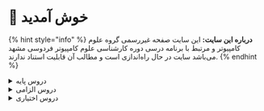 # 👋 خوش آمدید 
{% hint style="info" %}
**درباره این سایت:** این سایت صفحه غیررسمی گروه علوم کامپیوتر و مرتبط با برنامه درسی دوره کارشناسی علوم کامپیوتر فردوسی مشهد می‌باشد
سایت در حال راه‌اندازی است و مطالب آن قابلیت استناد ندارند.
{% endhint %}

<details>

* [ریاضی عمومی 1](https://cs-um.gitbook.io/curr/docs/base/Calculus-I)

* [کارگاه کامپیوتر ۱](docs/base/Computer-Workshop-I.md)

* [تحلیل داده‌ها با نرم‌افزارهای عمومی](https://cs-um.gitbook.io/curr/docs/base/Graphical-and-Exploratory-data-analysis)

<summary>دروس پایه</summary>

* [ریاضی عمومی 1](https://cs-um.gitbook.io/curr/docs/base/Calculus-I)

* [کارگاه کامپیوتر ۱](docs/base/Computer-Workshop-I.md)

* [تحلیل داده‌ها با نرم‌افزارهای عمومی](https://cs-um.gitbook.io/curr/docs/base/Graphical-and-Exploratory-data-analysis)

* [ریاضی عمومی 2](https://cs-um.gitbook.io/curr/docs/base/Calculus-II)

* [احتمال م‍قدماتی](https://cs-um.gitbook.io/curr/docs/base/Elementary-Probability)

* [مبانی اقتصاد](https://cs-um.gitbook.io/curr/docs/base/Basics-of-Economics)

* [مبانی برنامه‌نویسی](https://cs-um.gitbook.io/curr/docs/base/Fundamentals-of-Computer-Programming)

* [معادلات دیفرانسیل](https://cs-um.gitbook.io/curr/docs/base/Differential-Equations)


</details>

<details>

<summary>دروس الزامی</summary>

* [بهینه‌سازی غیرخطی](https://cs-um.gitbook.io/curr/docs/mandatory/Nonlinear-Optimization)

* [مبانی نظریه محاسبه](https://cs-um.gitbook.io/curr/docs/mandatory/Introduction-to-The-theory-of-Computation)

* [داده‌کاوی مقدماتی](https://cs-um.gitbook.io/curr/docs/mandatory/Elementary-Data-Mining)

* [یادگیری آماری مقدماتی](https://cs-um.gitbook.io/curr/docs/mandatory/Elementary-Statistical-Learning)

* [روش‌های آماری](https://cs-um.gitbook.io/curr/docs/mandatory/Statistical-Methods)

* [آمار محاسباتی](https://cs-um.gitbook.io/curr/docs/mandatory/Computational-Statistics)

* [جبر خطی عددی](https://cs-um.gitbook.io/curr/docs/mandatory/Numerical-Linear-Algebra)

* [مبانی آنالیز ریاضی](https://cs-um.gitbook.io/curr/docs/mandatory/Foundation-of-Mathematical-Analysis)

* [مبانی آنالیزعددی](https://cs-um.gitbook.io/curr/docs/mandatory/Foundation-of-Numerical-Analysis)

* [مبانی ماتریس‌ها و جبرخطی](https://cs-um.gitbook.io/curr/docs/mandatory/Foundation-of-Matrix-and-Linear-Algebra)

* [تحلیل آماری داده ها](https://cs-um.gitbook.io/curr/docs/mandatory/Statistical-Data-Analysis)

* [مبانی ترکیبیات](https://cs-um.gitbook.io/curr/docs/mandatory/Foundation-of-Combinatorics)

* [اصول سیستم‌های کامپیوتری](https://cs-um.gitbook.io/curr/docs/mandatory/Principles-of-Computer-Systems)

* [پایگاه داده](https://cs-um.gitbook.io/curr/docs/mandatory/Databases)

* [کارگاه کامپیوتر ۲](https://cs-um.gitbook.io/curr/docs/mandatory/Computer-Workshop-II)

* [مبانی علوم ریاضی](https://cs-um.gitbook.io/curr/docs/mandatory/Foundation-of-Mathematics)

* [طراحی و تحلیل الگوریتم‌ها](https://cs-um.gitbook.io/curr/docs/mandatory/Design-and-Analysis-of-Algorithms)

* [ساختمان داده و الگوریتم‌ها](https://cs-um.gitbook.io/curr/docs/mandatory/Data-Structures-and-Algorithms)

* [پایتون برای علم داده](https://cs-um.gitbook.io/curr/docs/mandatory/Python-For-Data-Science)

* [برنامه‌نویسی پیشرفته](https://cs-um.gitbook.io/curr/docs/mandatory/Advanced-Programming)

* [آمار و احتمال 1](https://cs-um.gitbook.io/curr/docs/mandatory/Probability-and-Statistics-I)

* [مبانی منطق و نظریه مجموعه ها](https://cs-um.gitbook.io/curr/docs/mandatory/Fundamentals-of-Logic)


</details>

<details>

<summary>دروس اختیاری</summary>

* [بهینه‌سازی گسسته](https://cs-um.gitbook.io/curr/docs/elective/Discrete-Optimization)

* [شبیه سازی کامپیوتری](https://cs-um.gitbook.io/curr/docs/elective/Computerized-Simulation)

* [اصول سیستم‌های عامل](https://cs-um.gitbook.io/curr/docs/elective/Principles-of-Operating-Systems)

* [شبکه‌های اجتماعی](https://cs-um.gitbook.io/curr/docs/elective/social-networks)

* [گرافیک کامپیوتری](https://cs-um.gitbook.io/curr/docs/elective/Computer-Graphics)

* [مبانی جبر](https://cs-um.gitbook.io/curr/docs/elective/Foundation-of-Algebra)

* [شبکه‌های کامپیوتری](https://cs-um.gitbook.io/curr/docs/elective/Computer-Networks)

* [برنامه‌نویسی وب](https://cs-um.gitbook.io/curr/docs/elective/Web-Programming)

* [برنامه‌نویسی موبایل](https://cs-um.gitbook.io/curr/docs/elective/Mobile-Programming)

* [مبانی آنالیز فوریه و موجک ها](https://cs-um.gitbook.io/curr/docs/elective/Introduction-to-Fourier-and-Wavelet-Analysis)

* [اصول طراحی نرم افزار](https://cs-um.gitbook.io/curr/docs/elective/<p>Principles-of-Software</p><p>Design</p>)

* [کارآموزی](https://cs-um.gitbook.io/curr/docs/elective/Apprenticeship)

* [کامپایلر](https://cs-um.gitbook.io/curr/docs/elective/Compiler)

* [مباحثی در علوم کامپیوتر](https://cs-um.gitbook.io/curr/docs/elective/Topics-in-Computer-Science)

* [مبانی بیوانفورماتیک](https://cs-um.gitbook.io/curr/docs/elective/Fundamentals-of-Bioinformatic)

* [پروژه کارشناسی](https://cs-um.gitbook.io/curr/docs/elective/Project)

* [نظریه گراف و کاربردها](https://cs-um.gitbook.io/curr/docs/elective/Graph-Theory-and-Applications)

* [آنالیز عددی](https://cs-um.gitbook.io/curr/docs/elective/Numerical-Analysis)

* [آشنایی با تحلیل کلان داده‌ها](https://cs-um.gitbook.io/curr/docs/elective/Introduction-to-Big-Data-Analysis)

* [مباحثی در الگوریتم‌ها](https://cs-um.gitbook.io/curr/docs/elective/Topics-in-Algorithms)

* [فرایند های تصادفی](https://cs-um.gitbook.io/curr/docs/elective/Stochastic-Processes)

* [مبانی رایانش ابری](https://cs-um.gitbook.io/curr/docs/elective/Cloud-Computing-Fundamentals)

* [رایانش چند‌هسته‌ای](https://cs-um.gitbook.io/curr/docs/elective/Multicore-Computing)

* [سیگنال‌ها و سیستم‌ها](https://cs-um.gitbook.io/curr/docs/elective/Signals-and-Systems)

* [مدیریت پروژه‌های فناوری اطلاعات](https://cs-um.gitbook.io/curr/docs/elective/Information-Technology-Project-Management)

* [تحقیق در عملیات](https://cs-um.gitbook.io/curr/docs/elective/Operations-research)

* [تجارت الکترونیک](https://cs-um.gitbook.io/curr/docs/elective/Electronic-Commerce)

* [ریاضیات فازی](https://cs-um.gitbook.io/curr/docs/elective/Fuzzy-Mathematics)

* [هندسه محاسباتی](https://cs-um.gitbook.io/curr/docs/elective/Computational-Geometry)

* [آمار و احتمال 2](https://cs-um.gitbook.io/curr/docs/elective/Probability-and-Statistics-II)

* [یادگیری ماشین  مقدماتی ۱](https://cs-um.gitbook.io/curr/docs/elective/Elementary-Machine-Learning-I)

* [یادگیری ماشین مقدماتی ۲](https://cs-um.gitbook.io/curr/docs/elective/Elementary-Machine-Learning-II)

* [نظریه محاسبه](https://cs-um.gitbook.io/curr/docs/elective/Theory-of-Computation)

* [منطق برای علوم کامپیوتر](https://cs-um.gitbook.io/curr/docs/elective/Logic-for-Computer-Science)

* [نظریه مقدماتی کد گذاری](https://cs-um.gitbook.io/curr/docs/elective/Elementary-Coding-Theory)

* [رمزنگاری](https://cs-um.gitbook.io/curr/docs/elective/Cryptography)

* [برنامه‌نویسی امن](https://cs-um.gitbook.io/curr/docs/elective/Secure-Programming)

* [معناشناسی عملیاتی برنامه‌نویسی](https://cs-um.gitbook.io/curr/docs/elective/Operational-Semantics-of-Programming)

* [آشنایی با نظریه بازی ها](https://cs-um.gitbook.io/curr/docs/elective/Introduction-to-Game-Theory)

* [الگوریتم‌های تصادفی](https://cs-um.gitbook.io/curr/docs/elective/Randomized-Algorithms)

* [رگرسیون1](https://cs-um.gitbook.io/curr/docs/elective/Regression-I)

* [آزمایشگاه ریاضی](https://cs-um.gitbook.io/curr/docs/elective/Mathematics-Lab)

* [هوش مصنوعی](https://cs-um.gitbook.io/curr/docs/elective/Artificial-Intelligence)

* [هوش محاسباتی](https://cs-um.gitbook.io/curr/docs/elective/Computational-Intelligence)

* [هوش تجاری  مقدماتی](https://cs-um.gitbook.io/curr/docs/elective/Elementary-Business-intelligence)

* [آشنایی با یادگیری عمیق](https://cs-um.gitbook.io/curr/docs/elective/Introduction-to-Deep-Learning)

* [اصول مصورسازی داده ها](https://cs-um.gitbook.io/curr/docs/elective/Elements-of-data-visualization)

* [مبانی کارآفرینی](https://cs-um.gitbook.io/curr/docs/elective/Foundations-of-Entrepreneurship)

* [توسعه کسب و کارهای نوپا](https://cs-um.gitbook.io/curr/docs/elective/New-Business-Development)

* [مدیریت و کنترل پروژه](https://cs-um.gitbook.io/curr/docs/elective/Management-and-Project-Control)

* [مدلسازی ریاضی](https://cs-um.gitbook.io/curr/docs/elective/Elementary-Mathematical-Modeling)

* [سری های زمانی](https://cs-um.gitbook.io/curr/docs/elective/Time-Series)

* [پردازش تصویر مقدماتی](https://cs-um.gitbook.io/curr/docs/elective/Elementary-Image-Processing)

* [مبانی و اصول مدیریت](https://cs-um.gitbook.io/curr/docs/elective/Basics-and-Principles-of-Management)


</details>
